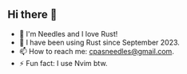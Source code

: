 ## Hi there 👋

<!-- 🔭 I’m currently working on a secret project. -->
- 👤 I'm Needles and I love Rust!
- 🌱 I have been using Rust since September 2023.
- 📫 How to reach me: cpasneedles@gmail.com.
- ⚡ Fun fact: I use Nvim btw.
